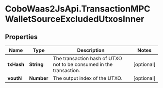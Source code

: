 # CoboWaas2JsApi.TransactionMPCWalletSourceExcludedUtxosInner

## Properties

Name | Type | Description | Notes
------------ | ------------- | ------------- | -------------
**txHash** | **String** | The transaction hash of UTXO not to be consumed in the transaction. | [optional] 
**voutN** | **Number** | The output index of the UTXO. | [optional] 


